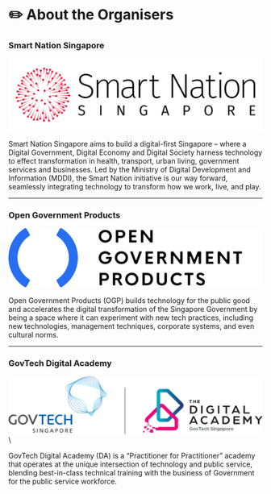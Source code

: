 # ✏️ About the Organisers

###

### Smart Nation Singapore

![](<.gitbook/assets/SN Logo Landscape Full Colour.png>)

Smart Nation Singapore aims to build a digital-first Singapore – where a Digital Government, Digital Economy and Digital Society harness technology to effect transformation in health, transport, urban living, government services and businesses. Led by the Ministry of Digital Development and Information (MDDI), the Smart Nation initiative is our way forward, seamlessly integrating technology to transform how we work, live, and play.

***

### Open Government Products

![](<.gitbook/assets/OGP logo.png>)

Open Government Products (OGP) builds technology for the public good and accelerates the digital transformation of the Singapore Government by being a space where it can experiment with new tech practices, including new technologies, management techniques, corporate systems, and even cultural norms.

***

### GovTech Digital Academy

![](<.gitbook/assets/GT-DA logo Colour Lock-up (15Dec23) (9) (1).png>)\


GovTech Digital Academy (DA) is a “Practitioner for Practitioner” academy that operates at the unique intersection of technology and public service, blending best-in-class technical training with the business of Government for the public service workforce.

